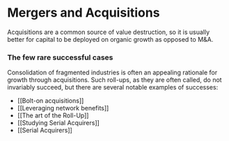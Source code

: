 # Mergers and Acquisitions

Acquisitions are a common source of value destruction, so it is usually better for capital to be deployed on organic growth as opposed to M&A.

### The few rare successful cases
Consolidation of fragmented industries is often an appealing rationale for growth through acquisitions. Such roll-ups, as they are often called, do not invariably succeed, but there are several notable examples of successes:

- [[Bolt-on acquisitions]]
- [[Leveraging network benefits]]
- [[The art of the Roll-Up]]
- [[Studying Serial Acquirers]]
- [[Serial Acquirers]]



